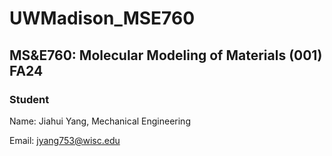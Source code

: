 # UWMadison_MSE760

## MS&E760: Molecular Modeling of Materials (001) FA24

### Student

Name: Jiahui Yang, Mechanical Engineering

Email: jyang753@wisc.edu
